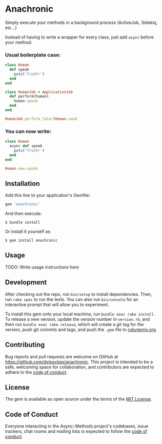 # Anachronic

Simply execute your methods in a background process (ActiveJob, Sidekiq, etc...)

Instead of having to write a wrapper for every class, just add `async` before your method:

### Usual boilerplate case:
```ruby
class Human
  def speak
    puts('Truth!')
  end
end

class HumanJob < ApplicationJob
  def perform(human)
    human.speak
  end
end

HumanJob.perform_later(Human.new)
```

### You can now write:
```ruby
class Human
  async def speak
    puts('Truth!')
  end
end

Human.new.speak
```

## Installation

Add this line to your application's Gemfile:

```ruby
gem 'anachronic'
```

And then execute:

    $ bundle install

Or install it yourself as:

    $ gem install anachronic

## Usage

TODO: Write usage instructions here

## Development

After checking out the repo, run `bin/setup` to install dependencies. Then, run `rake spec` to run the tests. You can also run `bin/console` for an interactive prompt that will allow you to experiment.

To install this gem onto your local machine, run `bundle exec rake install`. To release a new version, update the version number in `version.rb`, and then run `bundle exec rake release`, which will create a git tag for the version, push git commits and tags, and push the `.gem` file to [rubygems.org](https://rubygems.org).

## Contributing

Bug reports and pull requests are welcome on GitHub at https://github.com/dvisockas/anachronic. This project is intended to be a safe, welcoming space for collaboration, and contributors are expected to adhere to the [code of conduct](https://github.com/dvisockas/anachronic/blob/master/CODE_OF_CONDUCT.md).


## License

The gem is available as open source under the terms of the [MIT License](https://opensource.org/licenses/MIT).

## Code of Conduct

Everyone interacting in the Async::Methods project's codebases, issue trackers, chat rooms and mailing lists is expected to follow the [code of conduct](https://github.com/dvisockas/anachronic/blob/master/CODE_OF_CONDUCT.md).
